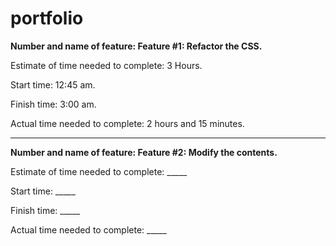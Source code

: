 # portfolio

**Number and name of feature: Feature #1: Refactor the CSS.**

Estimate of time needed to complete: 3 Hours.

Start time: 12:45 am.

Finish time: 3:00 am.

Actual time needed to complete: 2 hours and 15 minutes.

---

**Number and name of feature: Feature #2: Modify the contents.**

Estimate of time needed to complete: _____

Start time: _____

Finish time: _____

Actual time needed to complete: _____